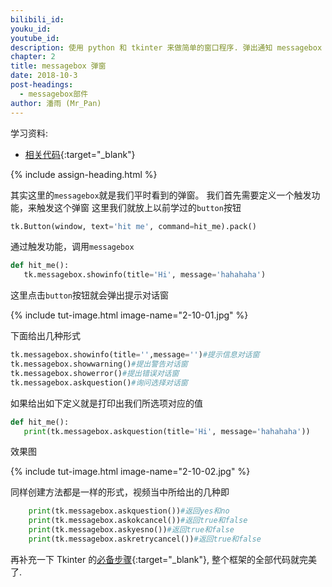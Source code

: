 ```yaml
---
bilibili_id: 
youku_id: 
youtube_id: 
description: 使用 python 和 tkinter 来做简单的窗口程序. 弹出通知 messagebox 练习.
chapter: 2
title: messagebox 弹窗
date: 2018-10-3
post-headings:
  - messagebox部件
author: 潘雨 (Mr_Pan)
---
```


学习资料:
  * [相关代码](https://github.com/wangliyao518/tutorials/blob/master/tkinterTUT/tk11_msgbox.py){:target="_blank"}



{% include assign-heading.html %}

其实这里的`messagebox`就是我们平时看到的弹窗。
我们首先需要定义一个触发功能，来触发这个弹窗
这里我们就放上以前学过的`button`按钮

```python
tk.Button(window, text='hit me', command=hit_me).pack()
```

通过触发功能，调用`messagebox`

```python
def hit_me():
   tk.messagebox.showinfo(title='Hi', message='hahahaha')
```

这里点击`button`按钮就会弹出提示对话窗

{% include tut-image.html image-name="2-10-01.jpg" %}

下面给出几种形式

```python
tk.messagebox.showinfo(title='',message='')#提示信息对话窗
tk.messagebox.showwarning()#提出警告对话窗
tk.messagebox.showerror()#提出错误对话窗
tk.messagebox.askquestion()#询问选择对话窗
```

如果给出如下定义就是打印出我们所选项对应的值

```python
def hit_me():
   print(tk.messagebox.askquestion(title='Hi', message='hahahaha'))
```

效果图

{% include tut-image.html image-name="2-10-02.jpg" %}

同样创建方法都是一样的形式，视频当中所给出的几种即

```python
    print(tk.messagebox.askquestion())#返回yes和no
    print(tk.messagebox.askokcancel())#返回true和false
    print(tk.messagebox.askyesno())#返回true和false
    print(tk.messagebox.askretrycancel())#返回true和false
```

再补充一下 Tkinter 的[必备步骤](https://github.com/wangliyao518/tutorials/blob/master/tkinterTUT/tk11_msgbox.py){:target="_blank"},
整个框架的全部代码就完美了.